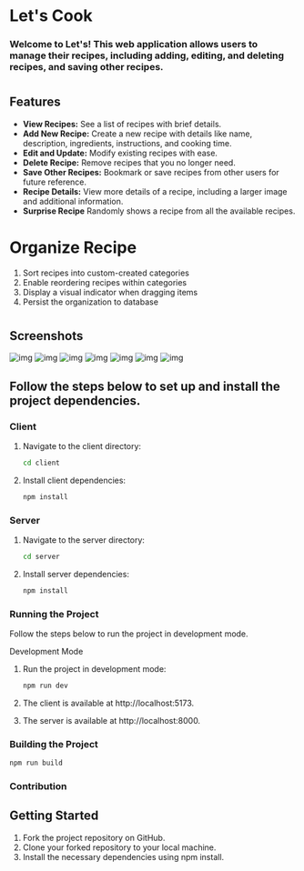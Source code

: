 # Let's Cook

### Welcome to Let's! This web application allows users to manage their recipes, including adding, editing, and deleting recipes, and saving other recipes.

#

## Features

- **View Recipes:** See a list of recipes with brief details.
- **Add New Recipe:** Create a new recipe with details like name, description, ingredients, instructions, and cooking time.
- **Edit and Update:** Modify existing recipes with ease.
- **Delete Recipe:** Remove recipes that you no longer need.
- **Save Other Recipes:** Bookmark or save recipes from other users for future reference.
- **Recipe Details:** View more details of a recipe, including a larger image and additional information.
- **Surprise Recipe** Randomly shows a recipe from all the available recipes.

# Organize Recipe

1.  Sort recipes into custom-created categories
2.  Enable reordering recipes within categories
3.  Display a visual indicator when dragging items
4.  Persist the organization to database

#

## Screenshots

![img](https://i.postimg.cc/ZKVZ0031/Untitled-design.png)
![img](https://i.postimg.cc/x16KsGmt/Untitled-design-1.png)
![img](https://i.postimg.cc/QtT1xRyy/Untitled-design-2.png)
![img](https://i.postimg.cc/wT34cBnK/Untitled-design-3.png)
![img](https://ik.imagekit.io/8adjgpra47/savedRecipe.JPG?updatedAt=1741532690157)
![img](https://ik.imagekit.io/8adjgpra47/surpriseMe.JPG?updatedAt=1741532690058)
![img](https://ik.imagekit.io/8adjgpra47/OrganizeRecipe.JPG?updatedAt=1741532690284)

## Follow the steps below to set up and install the project dependencies.

### Client

1. Navigate to the client directory:
   ```bash
   cd client
   ```
2. Install client dependencies:
   ```bash
   npm install
   ```

### Server

1. Navigate to the server directory:
   ```bash
   cd server
   ```
2. Install server dependencies:
   ```bash
   npm install
   ```

### Running the Project

Follow the steps below to run the project in development mode.

Development Mode

1. Run the project in development mode:

   ```bash
   npm run dev

   ```

2. The client is available at http://localhost:5173.
3. The server is available at http://localhost:8000.

### Building the Project

```bash
npm run build
```

### Contribution

## Getting Started

<ol>
    <li>
    Fork the project repository on GitHub.
    </li>
    <li>Clone your forked repository to your local machine.</li>
    <li>Install the necessary dependencies using npm install.</li>
</ol>
